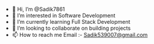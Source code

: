 - 👋 Hi, I’m @Sadik7861
- 👀 I’m interested in Software Development 
- 🌱 I’m currently learning Full Stack Development
- 💞️ I’m looking to collaborate on building projects
- 📫 How to reach me Email :- Sadik539007@gmail.com

<!---
Sadik7861/Sadik7861 is a ✨ special ✨ repository because its `README.md` (this file) appears on your GitHub profile.
You can click the Preview link to take a look at your changes.
--->
